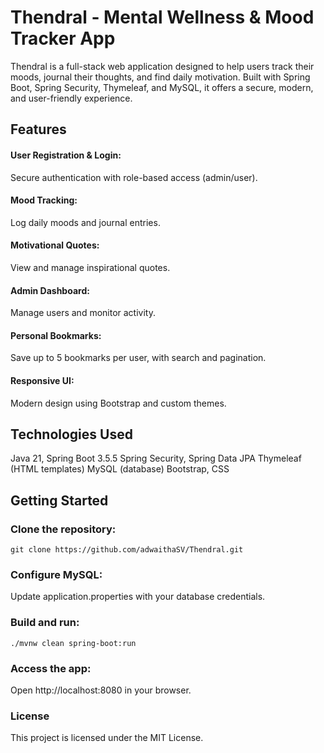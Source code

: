 # Thendral - Mental Wellness & Mood Tracker App
Thendral is a full-stack web application designed to help users track their moods, journal their thoughts, and find daily motivation. Built with Spring Boot, Spring Security, Thymeleaf, and MySQL, it offers a secure, modern, and user-friendly experience.

## Features
#### User Registration & Login: 
Secure authentication with role-based access (admin/user).
#### Mood Tracking:
Log daily moods and journal entries.
#### Motivational Quotes: 
View and manage inspirational quotes.
#### Admin Dashboard:
Manage users and monitor activity.
#### Personal Bookmarks:
Save up to 5 bookmarks per user, with search and pagination.
#### Responsive UI: 
Modern design using Bootstrap and custom themes.

## Technologies Used
Java 21, Spring Boot 3.5.5
Spring Security, Spring Data JPA
Thymeleaf (HTML templates)
MySQL (database)
Bootstrap, CSS

## Getting Started
### Clone the repository:
``` git clone https://github.com/adwaithaSV/Thendral.git ```
### Configure MySQL:
Update application.properties with your database credentials.
### Build and run:
``` ./mvnw clean spring-boot:run ```
### Access the app:
Open http://localhost:8080 in your browser.

### License
This project is licensed under the MIT License.
